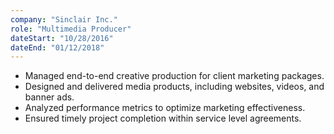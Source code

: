 ```yaml
---
company: "Sinclair Inc."
role: "Multimedia Producer"
dateStart: "10/28/2016"
dateEnd: "01/12/2018"
---
```


- Managed end-to-end creative production for client marketing packages.  
- Designed and delivered media products, including websites, videos, and banner ads.  
- Analyzed performance metrics to optimize marketing effectiveness.  
- Ensured timely project completion within service level agreements.  
